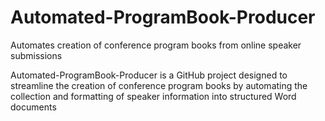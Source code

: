 # Automated-ProgramBook-Producer
Automates creation of conference program books from online speaker submissions

Automated-ProgramBook-Producer is a GitHub project designed to streamline the creation of conference program books by automating the collection and formatting of speaker information into structured Word documents
